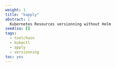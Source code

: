 ```yaml
---
weight: 1
title: "kapply"
abstract: |
  Kubernetes Resources versionning without Helm
seeAlso: []
tags:
  - toolchain
  - kubectl
  - apply
  - versionning
toc: yes
---
```

